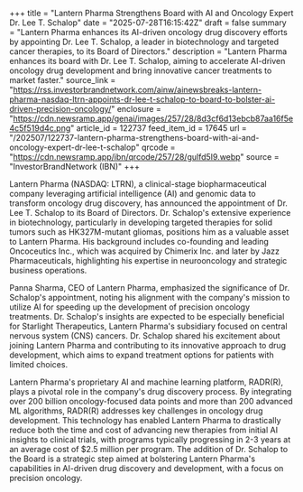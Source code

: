 +++
title = "Lantern Pharma Strengthens Board with AI and Oncology Expert Dr. Lee T. Schalop"
date = "2025-07-28T16:15:42Z"
draft = false
summary = "Lantern Pharma enhances its AI-driven oncology drug discovery efforts by appointing Dr. Lee T. Schalop, a leader in biotechnology and targeted cancer therapies, to its Board of Directors."
description = "Lantern Pharma enhances its board with Dr. Lee T. Schalop, aiming to accelerate AI-driven oncology drug development and bring innovative cancer treatments to market faster."
source_link = "https://rss.investorbrandnetwork.com/ainw/ainewsbreaks-lantern-pharma-nasdaq-ltrn-appoints-dr-lee-t-schalop-to-board-to-bolster-ai-driven-precision-oncology/"
enclosure = "https://cdn.newsramp.app/genai/images/257/28/8d3cf6d13ebcb87aa16f5e4c5f519d4c.png"
article_id = 122737
feed_item_id = 17645
url = "/202507/122737-lantern-pharma-strengthens-board-with-ai-and-oncology-expert-dr-lee-t-schalop"
qrcode = "https://cdn.newsramp.app/ibn/qrcode/257/28/gulfd5I9.webp"
source = "InvestorBrandNetwork (IBN)"
+++

<p>Lantern Pharma (NASDAQ: LTRN), a clinical-stage biopharmaceutical company leveraging artificial intelligence (AI) and genomic data to transform oncology drug discovery, has announced the appointment of Dr. Lee T. Schalop to its Board of Directors. Dr. Schalop's extensive experience in biotechnology, particularly in developing targeted therapies for solid tumors such as HK327M-mutant gliomas, positions him as a valuable asset to Lantern Pharma. His background includes co-founding and leading Oncoceutics Inc., which was acquired by Chimerix Inc. and later by Jazz Pharmaceuticals, highlighting his expertise in neurooncology and strategic business operations.</p><p>Panna Sharma, CEO of Lantern Pharma, emphasized the significance of Dr. Schalop's appointment, noting his alignment with the company's mission to utilize AI for speeding up the development of precision oncology treatments. Dr. Schalop's insights are expected to be especially beneficial for Starlight Therapeutics, Lantern Pharma's subsidiary focused on central nervous system (CNS) cancers. Dr. Schalop shared his excitement about joining Lantern Pharma and contributing to its innovative approach to drug development, which aims to expand treatment options for patients with limited choices.</p><p>Lantern Pharma's proprietary AI and machine learning platform, RADR(R), plays a pivotal role in the company's drug discovery process. By integrating over 200 billion oncology-focused data points and more than 200 advanced ML algorithms, RADR(R) addresses key challenges in oncology drug development. This technology has enabled Lantern Pharma to drastically reduce both the time and cost of advancing new therapies from initial AI insights to clinical trials, with programs typically progressing in 2-3 years at an average cost of $2.5 million per program. The addition of Dr. Schalop to the Board is a strategic step aimed at bolstering Lantern Pharma's capabilities in AI-driven drug discovery and development, with a focus on precision oncology.</p>
